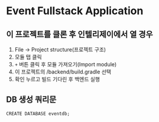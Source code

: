 # Event Fullstack Application

## 이 프로젝트를 클론 후 인텔리제이에서 열 경우
1. File -> Project structure(프로젝트 구조)
2. 모듈 탭 클릭
3. `+` 버튼 클릭 후 모듈 가져오기(Import module)
4. 이 프로젝트의 /backend/build.gradle 선택
5. 확인 누르고 빌드 기다린 후 백엔드 실행

## DB 생성 쿼리문
`CREATE DATABASE eventdb;`